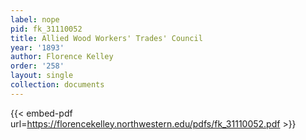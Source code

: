 ```yaml
---
label: nope
pid: fk_31110052
title: Allied Wood Workers' Trades' Council
year: '1893'
author: Florence Kelley
order: '258'
layout: single
collection: documents
---
```



{{< embed-pdf url=https://florencekelley.northwestern.edu/pdfs/fk_31110052.pdf >}}